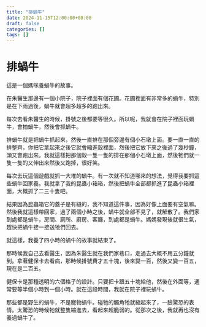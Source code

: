 ```yaml
---
title: "排蝸牛"
date: 2024-11-15T12:00:00+08:00
draft: false
categories: []
tags: []
---
```


# 排蝸牛

這是一個媽咪養蝸牛的故事。

在朱醫生那邊有一個小院子，院子裡面有個花圃。花圃裡面有非常多的蝸牛，特別是在下雨過後，蝸牛就會超多超多的跑出來。

每次去看朱醫生的時候，掛號之後都要等很久。所以呢，我就會在院子裡面玩蝸牛，會拍蝸牛，然後會抓蝸牛。

排蝸牛就是把蝸牛抓起來，然後一直排在那個旁邊有個小石墩上面。要一直一直的排整齊，你把它拿起來之後它就會縮進殼裡面，然後把它放下來之後過了幾秒鐘，頭又會跑出來。我就這樣把那個殼一隻一隻的排在那個小石墩上面，然後牠們就一隻一隻的又伸出來然後又跑掉，很好笑。

每次去玩這個遊戲就抓一大堆的蝸牛。有一次就不知道哪來的想法，覺得我要抓這些蝸牛回家養。我就拿了我的昆蟲小箱箱，然後把蝸牛全部都抓進了昆蟲小箱裡面，大概抓了二三十隻吧。

結果因為昆蟲箱它的蓋子是有縫的，我不知道這件事，因為好像上面要有空氣嘛。然後我就這樣帶回家，過了兩個小時之後，蝸牛就全部不見了，就解散了。我們家到處都是蝸牛，房間、廁所、廚房、客廳，到處都是蝸牛。媽媽發現後就很生氣，趕快把蝸牛接一接送牠們回去。

就這樣，我養了四小時的蝸牛的故事就結束了。

那時候我自己去看醫生，因為朱醫生就在我們家巷口，走過去大概不用五分鐘就到。拿著健保卡去看病，那時候掛號費才五十塊，後來變一百，然後又變一百五，現在是二百五。

健保卡是那種透明的六個格子的設計。只要把卡跟五十塊給他，然後在外面等，通常要等半個小時到一個小時。就在這段時間，我就在院子裡玩蝸牛。

那些都是野生的蝸牛，不是寵物蝸牛。碰牠的觸角牠就縮起來了，一臉驚恐的表情。太驚恐的時候牠就整隻縮進去，看起來超脆弱的。從那次之後，我就再也沒有養過蝸牛了。